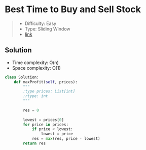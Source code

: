# Best Time to Buy and Sell Stock

> - Difficulty: Easy
> - Type: Sliding Window
> - [link](https://leetcode.com/problems/best-time-to-buy-and-sell-stock/description/)

## Solution
- Time complexity: O(n)
- Space complexity: O(1)

```python
class Solution:
    def maxProfit(self, prices):
        """
        :type prices: List[int]
        :rtype: int
        """
        
        res = 0
        
        lowest = prices[0]
        for price in prices:
            if price < lowest:
                lowest = price
            res = max(res, price - lowest)
        return res
```